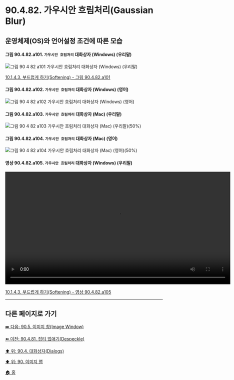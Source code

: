 # 90.4.82. 가우시안 흐림처리(Gaussian Blur)
## 운영체제(OS)와 언어설정 조건에 따른 모습
#### 그림 90.4.82.a101. `가우시안 흐림처리` 대화상자 (Windows) (우리말)
![그림 90 4 82 a101  `가우시안 흐림처리` 대화상자 (Windows) (우리말)](https://github.com/wonder13662/gimp/assets/15767104/b1edba3b-1764-42a5-a6be-0c03be3b662a)

[10.1.4.3. 부드럽게 하기(Softening) - 그림 90.4.82.a101]()

#### 그림 90.4.82.a102. `가우시안 흐림처리` 대화상자 (Windows) (영어)
![그림 90 4 82 a102  `가우시안 흐림처리` 대화상자 (Windows) (영어)](https://github.com/wonder13662/gimp/assets/15767104/2662cd1c-5155-4d4c-9dc7-a542630c1b92)

#### 그림 90.4.82.a103. `가우시안 흐림처리` 대화상자 (Mac) (우리말)
![그림 90 4 82 a103  `가우시안 흐림처리` 대화상자 (Mac) (우리말)(50%)](https://github.com/wonder13662/gimp/assets/15767104/3c340aeb-82d3-462b-84fc-b1c7315ae1d2)

#### 그림 90.4.82.a104. `가우시안 흐림처리` 대화상자 (Mac) (영어)
![그림 90 4 82 a104  `가우시안 흐림처리` 대화상자 (Mac) (영어)(50%)](https://github.com/wonder13662/gimp/assets/15767104/1fc01b68-6a85-4c71-8a2e-a9f8188f9ca6)

#### 영상 90.4.82.a105. `가우시안 흐림처리` 대화상자 (Windows) (우리말)
<video controls="controls" width="720" src="https://github.com/wonder13662/gimp/assets/15767104/4591eca0-d7ee-4e82-81f3-3081031b7676"></video>

[10.1.4.3. 부드럽게 하기(Softening) - 영상 90.4.82.a105]()

***

## 다른 페이지로 가기

[➡️ 다음: 90.5. 이미지 창(Image Window)](./90-05-00-image_window.md)

[⬅️ 이전: 90.4.81. 잡티 없애기(Despeckle)](./90-04-81-despeckle.md)

[⬆️ 위: 90.4. 대화상자(Dialogs)](./90-04-00-dialogs.md)

[⬆️ 위: 90. 이미지 맵](./90-00-image-map.md)

[🏠 홈](./00-home.md)
